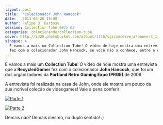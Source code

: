 ```yaml
---
layout: post
title:  "Colecionador John Hancock"
date:   2011-04-26 19:00
author: Felipe B. Barbosa
session: Collection Tube &#35 02
categories: colecionando/collection-tube
cover: http://i328.photobucket.com/albums/l346/vgscomcerveja/banner3_1_zpsplzx2idj.jpg
sinopse: >
  E vamos a mais um Collection Tube! O vídeo de hoje mostra uma entrevista que a RecycledGamer
  fez com o colecionador John Hancock, se você não o conhece, entre e confira!
---
```

E vamos a mais um **Collection Tube**! O vídeo de hoje mostra uma entrevista que a
**RecycledGamer** fez com o colecionador **John Hancock**, que foi um dos organizadores
da **Portland Retro Gaming Expo (PRGE)** de 2009.

A entrevista foi realizada na casa de John, onde ele mostra um pouco da sua incrível coleção de
videogames! Vale a pena conferir:

[![Parte 1](http://img.youtube.com/vi/CR-mRPh23n0/0.jpg)](http://www.youtube.com/watch?v=CR-mRPh23n0)

[![Parte 2](http://img.youtube.com/vi/dmdu0G46ZBc/0.jpg)](http://www.youtube.com/watch?v=dmdu0G46ZBc)

Demais não? Demais mesmo, no duplo sentido! :)
